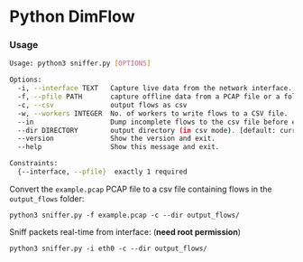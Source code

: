 # Python DimFlow

### Usage
```sh
Usage: python3 sniffer.py [OPTIONS]

Options:
  -i, --interface TEXT   Capture live data from the network interface.
  -f, --pfile PATH       capture offline data from a PCAP file or a folder containing PCAP files.
  -c, --csv              output flows as csv
  -w, --workers INTEGER  No. of workers to write flows to a CSV file.  [default: 2]
  --in                   Dump incomplete flows to the csv file before existing the program.
  --dir DIRECTORY        output directory (in csv mode). [default: current directory]
  --version              Show the version and exit.
  --help                 Show this message and exit.

Constraints:
  {--interface, --pfile}  exactly 1 required
```

Convert the `example.pcap` PCAP file to a csv file containing flows in the `output_flows` folder:

```
python3 sniffer.py -f example.pcap -c --dir output_flows/
```

Sniff packets real-time from interface: (**need root permission**)

```
python3 sniffer.py -i eth0 -c --dir output_flows/
```

